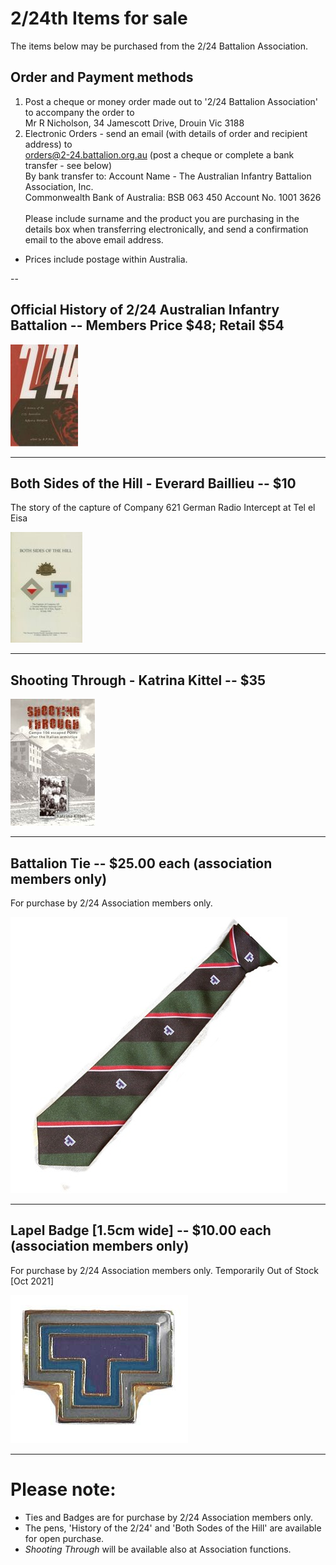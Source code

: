 

#  2/24th Items for sale

The items below may be purchased from the 2/24 Battalion Association.<br>

## Order and Payment methods
1.	Post a cheque or money order made out to '2/24 Battalion Association' to accompany the order to <br>
 Mr R Nicholson, 34 Jamescott Drive, Drouin Vic  3188
2.	Electronic Orders - send an email (with details of order and recipient address) to <br>
orders@2-24.battalion.org.au (post a cheque or complete a bank transfer - see below)<br>
 By bank transfer to: Account Name - The Australian Infantry Battalion Association, Inc. <br>
 Commonwealth Bank of Australia: BSB 063 450  Account No. 1001 3626    <br>   
 Please include surname and the product you are purchasing in the details box when transferring electronically, 
 and send a confirmation email to the above email address.
* Prices include postage within Australia.

--
## **Official History of 2/24 Australian Infantry Battalion** -- Members Price $48; Retail $54 

![Battalion History](images/product/history-r.jpg)


---
## **Both Sides of the Hill** - Everard Baillieu -- $10
The story of the capture of Company 621 German Radio Intercept at Tel el Eisa<br>

![Both Sides of the Hill](images/product/Both-sides.jpg)

---
## **Shooting Through** - Katrina Kittel -- $35 

![Shooting Through](images/product/shoot-r.jpg)


---

## **Battalion Tie** -- $25.00 each (association members only)

For purchase by 2/24 Association members only.

![Battalion Tie](images/product/tie.jpg)


---


## **Lapel Badge** [1.5cm wide] -- $10.00 each (association members only)

For purchase by 2/24 Association members only. Temporarily Out of Stock [Oct 2021]

![Lapel Badge](images/product/badge-r.jpg)


---



# Please note:

  * Ties and Badges are for purchase by 2/24 Association members only.
  * The pens,  'History of the 2/24' and 'Both Sodes of the Hill' are available for open purchase.
  * *Shooting Through* will be available also at Association functions.


